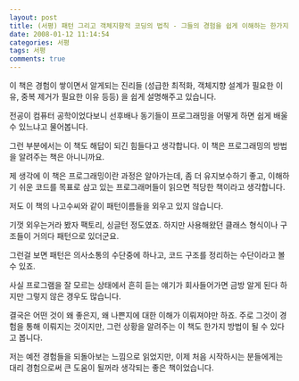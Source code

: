 ```yaml
---
layout: post
title: (서평) 패턴 그리고 객체지향적 코딩의 법칙 - 그들의 경험을 쉽게 이해하는 한가지 방법
date: 2008-01-12 11:14:54
categories: 서평
tags: 서평
comments: true
---
```

이 책은 경험이 쌓이면서 알게되는 진리들 (성급한 최적화, 객체지향 설계가 필요한 이유, 중복 제거가 필요한 이유 등등) 을 쉽게 설명해주고 있습니다.

전공이 컴퓨터 공학이었다보니 선후배나 동기들이 프로그래밍을 어떻게 하면 쉽게 배울 수 있느냐고 물어봅니다.

그런 부분에서는 이 책도 해답이 되긴 힘들다고 생각합니다. 이 책은 프로그래밍의 방법을 알려주는 책은 아니니까요.

제 생각에 이 책은 프로그래밍이란 과정은 알아가는데, 좀 더 유지보수하기 좋고, 이해하기 쉬운 코드를 목표로 삼고 있는 프로그래머들이 읽으면 적당한 책이라고 생각합니다.

저도 이 책의 나고수씨와 같이 패턴이름들을 외우고 있지 않습니다.

기껏 외우는거라 봤자 팩토리, 싱글턴 정도였죠. 하지만 사용해왔던 클래스 형식이나 구조들이 거의다 패턴으로 있더군요.

그런걸 보면 패턴은 의사소통의 수단중에 하나고, 코드 구조를 정리하는 수단이라고 볼 수 있죠.

사실 프로그램을 잘 모르는 상태에서 흔히 듣는 얘기가 회사들어가면 금방 알게 된다 하지만 그렇지 않은 경우도 많습니다.

결국은 어떤 것이 왜 좋은지, 왜 나쁜지에 대한 이해가 이뤄져야만 하죠. 주로 그것이 경험을 통해 이뤄지는 것이지만, 그런 상황을 알려주는 이 책도 한가지 방법이 될 수 있다고 봅니다.

저는 예전 경험들을 되돌아보는 느낌으로 읽었지만, 이제 처음 시작하시는 분들에게는 대리 경험으로써 큰 도움이 될꺼라 생각되는 좋은 책이었습니다.